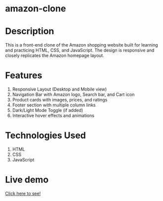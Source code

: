 # amazon-clone

# Description 
This is a front-end clone of the Amazon shopping website built for learning and practicing HTML, CSS, and JavaScript. The design is responsive and closely replicates the Amazon homepage layout.

# Features
1. Responsive Layout (Desktop and Mobile view)
2. Navigation Bar with Amazon logo, Search bar, and Cart icon
3. Product cards with images, prices, and ratings
4. Footer section with multiple column links
5. Dark/Light Mode Toggle (if added)
6. Interactive hover effects and animations

# Technologies Used
1. HTML
2. CSS
3. JavaScript

# Live demo
[Click here to see!](https://amazon-clone-project2.netlify.app)

